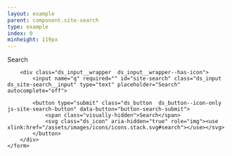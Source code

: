 ```yaml
---
layout: example
parent: component.site-search
type: example
index: 0
minheight: 119px
---
```


<div class="ds_site-search  ds_site-search--collapsible" data-module="ds-site-search">
    <form role="search" class="ds_site-search__form">
        <label class="ds_label  visually-hidden" for="site-search">Search</label>

        <div class="ds_input__wrapper  ds_input__wrapper--has-icon">
            <input name="q" required="" id="site-search" class="ds_input  ds_site-search__input" type="text" placeholder="Search" autocomplete="off">

            <button type="submit" class="ds_button  ds_button--icon-only  js-site-search-button" data-button="button-search-submit">
                <span class="visually-hidden">Search</span>
                <svg class="ds_icon" aria-hidden="true" role="img"><use xlink:href="/assets/images/icons/icons.stack.svg#search"></use></svg>
            </button>
        </div>
    </form>
</div>
